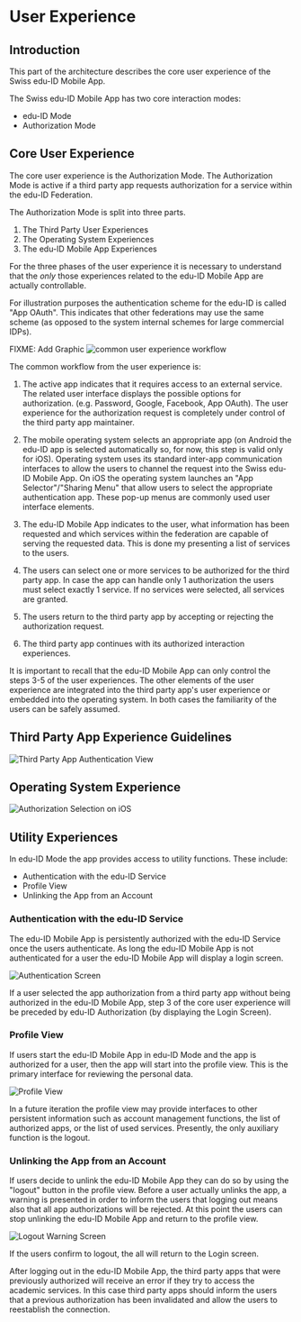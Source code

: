 # User Experience

## Introduction

This part of the architecture describes the core user experience of the Swiss edu-ID Mobile App.

The Swiss edu-ID Mobile App has two core interaction modes:

* edu-ID Mode
* Authorization Mode

## Core User Experience

The core user experience is the Authorization Mode. The Authorization Mode is active if a third party app requests authorization for a service within the edu-ID Federation.

The Authorization Mode is split into three parts.

1. The Third Party User Experiences
1. The Operating System Experiences
1. The edu-ID Mobile App Experiences

For the three phases of the user experience it is necessary to understand that the *only* those experiences related to the edu-ID Mobile App are actually controllable.

For illustration purposes the authentication scheme for the edu-ID is called "App OAuth". This indicates that other federations may use the same scheme (as opposed to the system internal schemes for large commercial IDPs).

FIXME: Add Graphic
![common user experience workflow](images/eduid_app_ux_overview.png)

The common workflow from the user experience is:

1. The active app indicates that it requires access to an external service. The related user interface displays the possible options for authorization. (e.g. Password, Google, Facebook, App OAuth). The user experience for the authorization request is completely under control of the third party app maintainer.

2. The mobile operating system selects an appropriate app (on Android the edu-ID app is selected automatically so, for now, this step is valid only for iOS). Operating system uses its standard inter-app communication interfaces to allow the users to channel the request into the Swiss edu-ID Mobile App. On iOS the operating system launches an "App Selector"/"Sharing Menu" that allow users to select the appropriate authentication app. These pop-up menus are commonly used user interface elements.

3. The edu-ID Mobile App indicates to the user, what information has been requested and which services within the federation are capable of serving the requested data. This is done my presenting a list of services to the users.

4. The users can select one or more services to be authorized for the third party app. In case the app can handle only 1 authorization the users must select exactly 1 service. If no services were selected, all services are granted.

5. The users return to the third party app by accepting or rejecting the authorization request.

6. The third party app continues with its authorized interaction experiences.

It is important to recall that the edu-ID Mobile App can only control the steps 3-5 of the user experiences. The other elements of the user experience are integrated into the third party app's user experience or embedded into the operating system. In both cases the familiarity of the users can be safely assumed.

## Third Party App Experience Guidelines

![Third Party App Authentication View](images/third_party_app_start_authorization.png)

## Operating System Experience

![Authorization Selection on iOS](images/iOS_AppSelectionScreen.jpg)


## Utility Experiences

In edu-ID Mode the app provides access to utility functions. These include:

* Authentication with the edu-ID Service
* Profile View
* Unlinking the App from an Account

### Authentication with the edu-ID Service

The edu-ID Mobile App is persistently authorized with the edu-ID Service once the users authenticate. As long the edu-ID Mobile App is not authenticated for a user the edu-ID Mobile App will display a login screen.

![Authentication Screen](images/eduid_loginview_layout.jpg)

If a user selected the app authorization from a third party app without being authorized in the edu-ID Mobile App, step 3 of the core user experience will be preceded by edu-ID Authorization (by displaying the Login Screen).

### Profile View

If users start the edu-ID Mobile App in edu-ID Mode and the app is authorized for a user, then the app will start into the profile view. This is the primary interface for reviewing the personal data.

![Profile View](images/eduid_profileview_layout.jpg)

In a future iteration the profile view may provide interfaces to other persistent information such as account management functions, the list of authorized apps, or the list of used services. Presently, the only auxiliary function is the logout.

### Unlinking the App from an Account

If users decide to unlink the edu-ID Mobile App they can do so by using the "logout" button in the profile view. Before a user actually unlinks the app, a warning is presented in order to inform the users that logging out means also that all app authorizations will be rejected. At this point the users can stop unlinking the edu-ID Mobile App and return to the profile view.

![Logout Warning Screen](images/eduid_LogoutScreen_layout.jpg)

If the users confirm to logout, the all will return to the Login screen.

After logging out in the edu-ID Mobile App, the third party apps that were previously authorized will receive an error if they try to access the academic services. In this case third party apps should inform the users that a previous authorization has been invalidated and allow the users to reestablish the connection.
